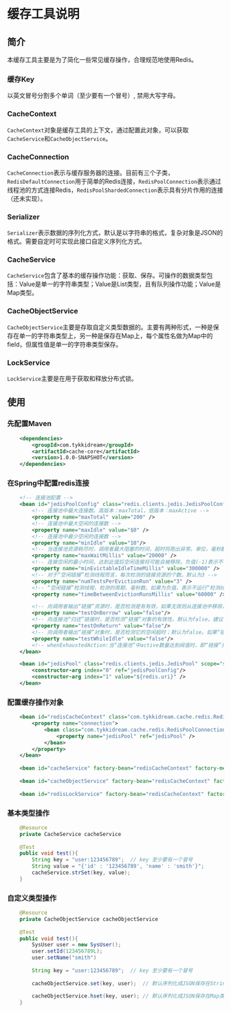 缓存工具说明
======

简介
---

本缓存工具主要是为了简化一些常见缓存操作，合理规范地使用Redis。

### 缓存Key

以英文冒号分割多个单词（至少要有一个冒号）, 禁用大写字母。

### CacheContext

`CacheContext`对象是缓存工具的上下文，通过配置此对象，可以获取`CacheService`和`CacheObjectService`。

### CacheConnection

`CacheConnection`表示与缓存服务器的连接。目前有三个子类，`RedisDefaultConnection`用于简单的Redis连接，`RedisPoolConnection`表示通过线程池的方式连接Redis，`RedisPoolShardedConnection`表示具有分片作用的连接（还未实现）。

### Serializer

`Serializer`表示数据的序列化方式，默认是以字符串的格式，复杂对象是JSON的格式。需要自定时可实现此接口自定义序列化方式。

### CacheService

`CacheService`包含了基本的缓存操作功能：获取、保存。可操作的数据类型包括：Value是单一的字符串类型；Value是List类型，且有队列操作功能；Value是Map类型。

### CacheObjectService

`CacheObjectService`主要是存取自定义类型数据的。主要有两种形式，一种是保存在单一的字符串类型上，另一种是保存在Map上，每个属性名做为Map中的field，但属性值是单一的字符串类型保存。

### LockService

`LockService`主要是在用于获取和释放分布式锁。

使用
---

### 先配置Maven

```xml
    <dependencies>
        <groupId>com.tykkidream</groupId>
        <artifactId>cache-core</artifactId>
        <version>1.0.0-SNAPSHOT</version>
    </dependencies>
```

### 在Spring中配置redis连接

```xml
    <!-- 连接池配置 -->
    <bean id="jedisPoolConfig" class="redis.clients.jedis.JedisPoolConfig">
        <!-- 连接池中最大连接数。高版本：maxTotal，低版本：maxActive -->
        <property name="maxTotal" value="200" />
        <!-- 连接池中最大空闲的连接数 -->
        <property name="maxIdle" value="$0" />
        <!-- 连接池中最少空闲的连接数 -->
        <property name="minIdle" value="10"/>
        <!-- 当连接池资源耗尽时，调用者最大阻塞的时间，超时将跑出异常。单位，毫秒数;默认为-1.表示永不超时。高版本：maxWaitMillis，低版本：maxWait -->
        <property name="maxWaitMillis" value="20000" />
        <!-- 连接空闲的最小时间，达到此值后空闲连接将可能会被移除。负值(-1)表示不移除. -->
        <property name="minEvictableIdleTimeMillis" value="300000" />
        <!-- 对于“空闲链接”检测线程而言，每次检测的链接资源的个数。默认为3 -->
        <property name="numTestsPerEvictionRun" value="3" />
        <!-- “空闲链接”检测线程，检测的周期，毫秒数。如果为负值，表示不运行“检测线程”。默认为-1. -->
        <property name="timeBetweenEvictionRunsMillis" value="60000" />

        <!-- 向调用者输出“链接”资源时，是否检测是有有效，如果无效则从连接池中移除，并尝试获取继续获取。默认为false。建议保持默认值 -->
        <property name="testOnBorrow" value="false"/>
        <!-- 向连接池“归还”链接时，是否检测“链接”对象的有效性。默认为false。建议保持默认值 -->
        <property name="testOnReturn" value="false"/>
        <!-- 向调用者输出“链接”对象时，是否检测它的空闲超时；默认为false。如果“链接”空闲超时，将会被移除。建议保持默认值. -->
        <property name="testWhileIdle" value="false"/>
        <!-- whenExhaustedAction:当“连接池”中active数量达到阀值时，即“链接”资源耗尽时，连接池需要采取的手段, 默认为1(0:抛出异常。1:阻塞，直到有可用链接资源。2:强制创建新的链接资源) -->
    </bean>

    <bean id="jedisPool" class="redis.clients.jedis.JedisPool" scope="singleton">
        <constructor-arg index="0" ref="jedisPoolConfig"/>
        <constructor-arg index="1" value="${redis.uri}" />
    </bean>
```


### 配置缓存操作对象

```xml
    <bean id="redisCacheContext" class="com.tykkidream.cache.redis.RedisCacheContext">
        <property name="connection">
            <bean class="com.tykkidream.cache.redis.RedisPoolConnection">
                <property name="jedisPool" ref="jedisPool" />
            </bean>
        </property>
    </bean>
    
    <bean id="cacheService" factory-bean="redisCacheContext" factory-method="getCacheService" />
    
    <bean id="cacheObjectService" factory-bean="redisCacheContext" factory-method="getCacheObjectService" />
    
    <bean id="redisLockService" factory-bean="redisCacheContext" factory-method="getLockService" />
```

### 基本类型操作

```java
    @Resource
    private CacheService cacheService
    
    @Test
    public void test(){
        String key = "user:123456789";  // key 至少要有一个冒号
        String value = "{'id' : '123456789', 'name' : 'smith'}";
        cacheService.strSet(key, value);
    }
```

### 自定义类型操作

```java
    @Resource
    private CacheObjectService cacheObjectService
    
    @Test
    public void test(){
        SysUser user = new SysUser();
        user.setId(123456789L);
        user.setName("smith")
    
        String key = "user:123456789";  // key 至少要有一个冒号
        
        cacheObjectService.set(key, user);  // 默认序列化成JSON保存在String类型缓存中
        
        cacheObjectService.hset(key, user); // 默认序列化成JSON保存在Map类型缓存中
    }
```
